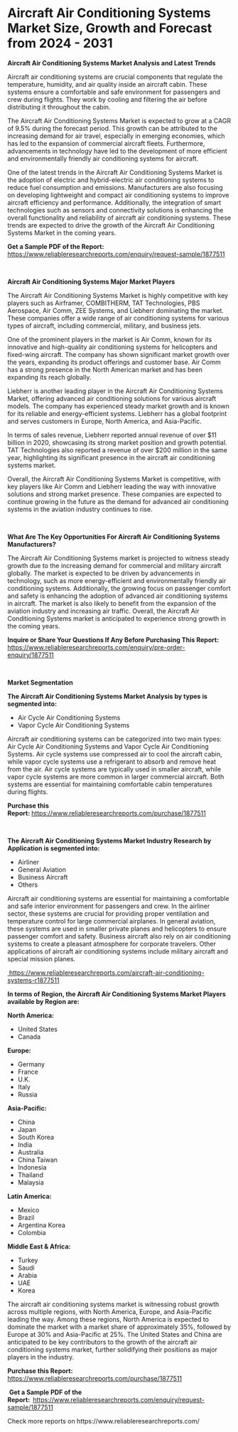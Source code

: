 <p><h1>Aircraft Air Conditioning Systems Market Size, Growth and Forecast from 2024 - 2031</h1></p><p><strong>Aircraft Air Conditioning Systems Market Analysis and Latest Trends</strong></p>
<p><p>Aircraft air conditioning systems are crucial components that regulate the temperature, humidity, and air quality inside an aircraft cabin. These systems ensure a comfortable and safe environment for passengers and crew during flights. They work by cooling and filtering the air before distributing it throughout the cabin.</p><p>The Aircraft Air Conditioning Systems Market is expected to grow at a CAGR of 9.5% during the forecast period. This growth can be attributed to the increasing demand for air travel, especially in emerging economies, which has led to the expansion of commercial aircraft fleets. Furthermore, advancements in technology have led to the development of more efficient and environmentally friendly air conditioning systems for aircraft.</p><p>One of the latest trends in the Aircraft Air Conditioning Systems Market is the adoption of electric and hybrid-electric air conditioning systems to reduce fuel consumption and emissions. Manufacturers are also focusing on developing lightweight and compact air conditioning systems to improve aircraft efficiency and performance. Additionally, the integration of smart technologies such as sensors and connectivity solutions is enhancing the overall functionality and reliability of aircraft air conditioning systems. These trends are expected to drive the growth of the Aircraft Air Conditioning Systems Market in the coming years.</p></p>
<p><strong>Get a Sample PDF of the Report:&nbsp;</strong> <a href="https://www.reliableresearchreports.com/enquiry/request-sample/1877511">https://www.reliableresearchreports.com/enquiry/request-sample/1877511</a></p>
<p>&nbsp;</p>
<p><strong>Aircraft Air Conditioning Systems Major Market Players</strong></p>
<p><p>The Aircraft Air Conditioning Systems Market is highly competitive with key players such as Airframer, COMBITHERM, TAT Technologies, PBS Aerospace, Air Comm, ZEE Systems, and Liebherr dominating the market. These companies offer a wide range of air conditioning systems for various types of aircraft, including commercial, military, and business jets.</p><p>One of the prominent players in the market is Air Comm, known for its innovative and high-quality air conditioning systems for helicopters and fixed-wing aircraft. The company has shown significant market growth over the years, expanding its product offerings and customer base. Air Comm has a strong presence in the North American market and has been expanding its reach globally.</p><p>Liebherr is another leading player in the Aircraft Air Conditioning Systems Market, offering advanced air conditioning solutions for various aircraft models. The company has experienced steady market growth and is known for its reliable and energy-efficient systems. Liebherr has a global footprint and serves customers in Europe, North America, and Asia-Pacific.</p><p>In terms of sales revenue, Liebherr reported annual revenue of over $11 billion in 2020, showcasing its strong market position and growth potential. TAT Technologies also reported a revenue of over $200 million in the same year, highlighting its significant presence in the aircraft air conditioning systems market.</p><p>Overall, the Aircraft Air Conditioning Systems Market is competitive, with key players like Air Comm and Liebherr leading the way with innovative solutions and strong market presence. These companies are expected to continue growing in the future as the demand for advanced air conditioning systems in the aviation industry continues to rise.</p></p>
<p>&nbsp;</p>
<p><strong>What Are The Key Opportunities For Aircraft Air Conditioning Systems Manufacturers?</strong></p>
<p><p>The Aircraft Air Conditioning Systems market is projected to witness steady growth due to the increasing demand for commercial and military aircraft globally. The market is expected to be driven by advancements in technology, such as more energy-efficient and environmentally friendly air conditioning systems. Additionally, the growing focus on passenger comfort and safety is enhancing the adoption of advanced air conditioning systems in aircraft. The market is also likely to benefit from the expansion of the aviation industry and increasing air traffic. Overall, the Aircraft Air Conditioning Systems market is anticipated to experience strong growth in the coming years.</p></p>
<p><strong>Inquire or Share Your Questions If Any Before Purchasing This Report:</strong> <a href="https://www.reliableresearchreports.com/enquiry/pre-order-enquiry/1877511">https://www.reliableresearchreports.com/enquiry/pre-order-enquiry/1877511</a></p>
<p>&nbsp;</p>
<p><strong>Market Segmentation</strong></p>
<p><strong>The Aircraft Air Conditioning Systems Market Analysis by types is segmented into:</strong></p>
<p><ul><li>Air Cycle Air Conditioning Systems</li><li>Vapor Cycle Air Conditioning Systems</li></ul></p>
<p><p>Aircraft air conditioning systems can be categorized into two main types: Air Cycle Air Conditioning Systems and Vapor Cycle Air Conditioning Systems. Air cycle systems use compressed air to cool the aircraft cabin, while vapor cycle systems use a refrigerant to absorb and remove heat from the air. Air cycle systems are typically used in smaller aircraft, while vapor cycle systems are more common in larger commercial aircraft. Both systems are essential for maintaining comfortable cabin temperatures during flights.</p></p>
<p><strong>Purchase this Report:&nbsp;</strong><a href="https://www.reliableresearchreports.com/purchase/1877511">https://www.reliableresearchreports.com/purchase/1877511</a></p>
<p>&nbsp;</p>
<p><strong>The Aircraft Air Conditioning Systems Market Industry Research by Application is segmented into:</strong></p>
<p><ul><li>Airliner</li><li>General Aviation</li><li>Business Aircraft</li><li>Others</li></ul></p>
<p><p>Aircraft air conditioning systems are essential for maintaining a comfortable and safe interior environment for passengers and crew. In the airliner sector, these systems are crucial for providing proper ventilation and temperature control for large commercial airplanes. In general aviation, these systems are used in smaller private planes and helicopters to ensure passenger comfort and safety. Business aircraft also rely on air conditioning systems to create a pleasant atmosphere for corporate travelers. Other applications of aircraft air conditioning systems include military aircraft and special mission planes.</p></p>
<p><a href="https://www.reliableresearchreports.com/aircraft-air-conditioning-systems-r1877511">&nbsp;https://www.reliableresearchreports.com/aircraft-air-conditioning-systems-r1877511</a></p>
<p><strong>In terms of Region, the Aircraft Air Conditioning Systems Market Players available by Region are:</strong></p>
<p>
    <p> <strong> North America: </strong>
        <ul>
            <li>United States</li>
            <li>Canada</li>
        </ul>
        </p> 
    <p> <strong> Europe: </strong>
        <ul>
            <li>Germany</li>
            <li>France</li>
            <li>U.K.</li>
            <li>Italy</li>
            <li>Russia</li>
        </ul>
        </p> 
    <p> <strong> Asia-Pacific: </strong>
        <ul>
            <li>China</li>
            <li>Japan</li>
            <li>South Korea</li>
            <li>India</li>
            <li>Australia</li>
            <li>China Taiwan</li>
            <li>Indonesia</li>
            <li>Thailand</li>
            <li>Malaysia</li>
        </ul>
        </p> 
    <p> <strong> Latin America: </strong>
        <ul>
            <li>Mexico</li>
            <li>Brazil</li>
            <li>Argentina Korea</li>
            <li>Colombia</li>
        </ul>
        </p> 
    <p> <strong> Middle East & Africa: </strong>
        <ul>
            <li>Turkey</li>
            <li>Saudi</li>
            <li>Arabia</li>
            <li>UAE</li>
            <li>Korea</li>
        </ul>
    </p>
    </p>
<p><p>The aircraft air conditioning systems market is witnessing robust growth across multiple regions, with North America, Europe, and Asia-Pacific leading the way. Among these regions, North America is expected to dominate the market with a market share of approximately 35%, followed by Europe at 30% and Asia-Pacific at 25%. The United States and China are anticipated to be key contributors to the growth of the aircraft air conditioning systems market, further solidifying their positions as major players in the industry.</p></p>
<p><strong>Purchase this Report: </strong><a href="https://www.reliableresearchreports.com/purchase/1877511">https://www.reliableresearchreports.com/purchase/1877511</a></p>
<p>&nbsp;<strong>Get a Sample PDF of the Report:&nbsp;&nbsp;</strong><a href="https://www.reliableresearchreports.com/enquiry/request-sample/1877511">https://www.reliableresearchreports.com/enquiry/request-sample/1877511</a></p>
<p><strong></strong></p>
<p>Check more reports on https://www.reliableresearchreports.com/</p>